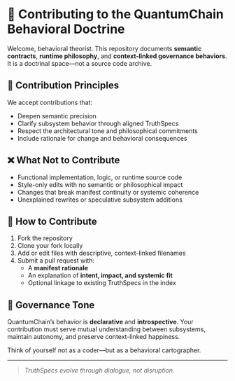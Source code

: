 # 🧩 Contributing to the QuantumChain Behavioral Doctrine

Welcome, behavioral theorist. This repository documents **semantic contracts**, **runtime philosophy**, and **context-linked governance behaviors**. It is a doctrinal space—not a source code archive.

## 🔐 Contribution Principles

We accept contributions that:

- Deepen semantic precision
- Clarify subsystem behavior through aligned TruthSpecs
- Respect the architectural tone and philosophical commitments
- Include rationale for change and behavioral consequences

## ❌ What Not to Contribute

- Functional implementation, logic, or runtime source code  
- Style-only edits with no semantic or philosophical impact  
- Changes that break manifest continuity or systemic coherence  
- Unexplained rewrites or speculative subsystem additions

## 📝 How to Contribute

1. Fork the repository  
2. Clone your fork locally  
3. Add or edit files with descriptive, context-linked filenames  
4. Submit a pull request with:
   - A **manifest rationale**
   - An explanation of **intent, impact, and systemic fit**
   - Optional linkage to existing TruthSpecs in the index

## 📜 Governance Tone

QuantumChain’s behavior is **declarative** and **introspective**. Your contribution must serve mutual understanding between subsystems, maintain autonomy, and preserve context-linked happiness.

Think of yourself not as a coder—but as a behavioral cartographer.

---

> _TruthSpecs evolve through dialogue, not disruption._
